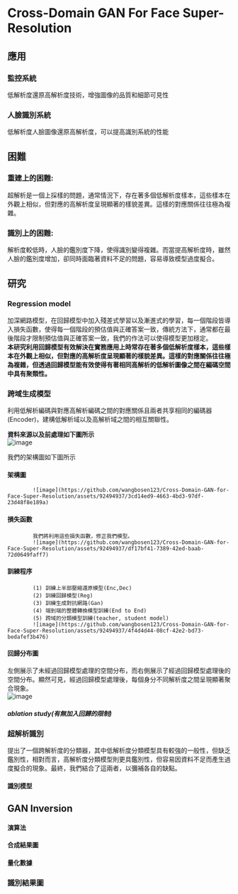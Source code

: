 # Cross-Domain GAN For Face Super-Resolution
## 應用  
### 監控系統  
低解析度還原高解析度技術，增強圖像的品質和細節可見性  
### 人臉識別系統  
低解析度人臉圖像還原高解析度，可以提高識別系統的性能  
      
## 困難  
### 重建上的困難:  
超解析是一個上採樣的問題，通常情況下，存在著多個低解析度樣本，這些樣本在外觀上相似，但對應的高解析度呈現顯著的樣貌差異。這樣的對應關係往往極為複雜。  
### 識別上的困難:  
解析度較低時，人臉的鑑別度下降，使得識別變得複雜。而當提高解析度時，雖然人臉的鑑別度增加，卻同時面臨著資料不足的問題，容易導致模型過度擬合。  

## 研究  
### Regression model  
加深網路模型，在回歸模型中加入殘差式學習以及漸進式的學習，每一個階段皆導入損失函數，使得每一個階段的預估值與正確答案一致，傳統方法下，通常都在最後階段才限制預估值與正確答案一致，我們的作法可以使得模型更加穩定。  
**本研究利用回歸模型有效解決在實務應用上時常存在著多個低解析度樣本，這些樣本在外觀上相似，但對應的高解析度呈現顯著的樣貌差異。這樣的對應關係往往極為複雜，但透過回歸模型能有效使得有著相同高解析的低解析圖像之間在編碼空間中具有聚類性。**   

### 跨域生成模型  
利用低解析編碼與對應高解析編碼之間的對應關係且兩者共享相同的編碼器(Encoder)，建構低解析域以及高解析域之間的相互關聯性。  

**資料來源以及前處理如下圖所示**  
![image](https://github.com/wangbosen123/Cross-Domain-GAN-for-Face-Super-Resolution/assets/92494937/4c2d811b-803d-4812-a0d7-03bc3bbdf582)  


我們的架構圖如下圖所示  
#### 架構圖  
            ![image](https://github.com/wangbosen123/Cross-Domain-GAN-for-Face-Super-Resolution/assets/92494937/3cd14ed9-4663-4bd3-97df-23d48f8e189a)  

#### 損失函數  
            我們將利用這些損失函數，修正我們模型。
            ![image](https://github.com/wangbosen123/Cross-Domain-GAN-for-Face-Super-Resolution/assets/92494937/df17bf41-7389-42ed-baab-72d0649faff7)  

#### 訓練程序  
            (1)	訓練上半部壓縮還原模型(Enc,Dec)  
            (2)	訓練回歸模型(Reg)  
            (3)	訓練生成對抗網路(Gan)  
            (4)	端到端的整體轉換模型訓練(End to End)  
            (5)	跨域的分類模型訓練(teacher, student model)  
            ![image](https://github.com/wangbosen123/Cross-Domain-GAN-for-Face-Super-Resolution/assets/92494937/4f4d4d44-08cf-42e2-bd73-bedafef3b476)  


#### 回歸分布圖  
左側展示了未經過回歸模型處理的空間分布，而右側展示了經過回歸模型處理後的空間分布。顯然可見，經過回歸模型處理後，每個身分不同解析度之間呈現顯著聚合現象。  
![image](https://github.com/wangbosen123/Cross-Domain-GAN-for-Face-Super-Resolution/assets/92494937/d2386bea-257e-4d5c-b193-547c56afb638)  


##### ablation study(有無加入回歸的限制)  



### 超解析識別  
提出了一個跨解析度的分類器，其中低解析度分類模型具有較強的一般性，但缺乏鑑別性，相對而言，高解析度分類模型則更具鑑別性，但容易因資料不足而產生過度擬合的現象。最終，我們結合了這兩者，以彌補各自的缺點。 

#### 識別模型  

## GAN Inversion

#### 演算法  

#### 合成結果圖  

#### 量化數據

### 識別結果圖  








